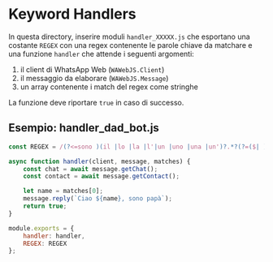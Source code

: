 # Keyword Handlers

In questa directory, inserire moduli `handler_XXXXX.js` che esportano una costante `REGEX` con una regex contenente le parole chiave da matchare e una funzione `handler` che attende i seguenti argomenti:

 1. il client di WhatsApp Web (`WAWebJS.Client`)
 2. il messaggio da elaborare (`WAWebJS.Message`)
 3. un array contenente i match del regex come stringhe

La funzione deve riportare `true` in caso di successo.

## Esempio: handler_dad_bot.js

```js
const REGEX = /(?<=sono )(il |lo |la |l'|un |uno |una |un')?.*?(?=($| ))/i;

async function handler(client, message, matches) {
    const chat = await message.getChat();
    const contact = await message.getContact();

    let name = matches[0];
    message.reply(`Ciao ${name}, sono papà`);
    return true;
}

module.exports = {
    handler: handler,
    REGEX: REGEX
};
```